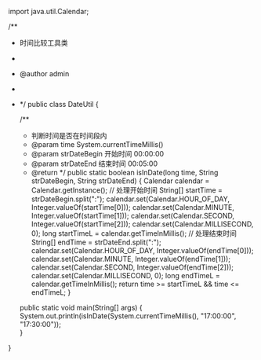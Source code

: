 import java.util.Calendar;

/**
 * 时间比较工具类
 *
 * @author admin
 * 
 * */
public class DateUtil {
   
   /**
    * 判断时间是否在时间段内
    * @param time System.currentTimeMillis()
    * @param strDateBegin 开始时间 00:00:00
    * @param strDateEnd 结束时间 00:05:00
    * @return
    */
   public static boolean isInDate(long time, String strDateBegin, String strDateEnd) {
      Calendar calendar = Calendar.getInstance();
      // 处理开始时间
      String[] startTime = strDateBegin.split(":");
      calendar.set(Calendar.HOUR_OF_DAY, Integer.valueOf(startTime[0]));
      calendar.set(Calendar.MINUTE, Integer.valueOf(startTime[1]));
      calendar.set(Calendar.SECOND, Integer.valueOf(startTime[2]));
      calendar.set(Calendar.MILLISECOND, 0);
      long startTimeL = calendar.getTimeInMillis();
      // 处理结束时间
      String[] endTime = strDateEnd.split(":");
      calendar.set(Calendar.HOUR_OF_DAY, Integer.valueOf(endTime[0]));
      calendar.set(Calendar.MINUTE, Integer.valueOf(endTime[1]));
      calendar.set(Calendar.SECOND, Integer.valueOf(endTime[2]));
      calendar.set(Calendar.MILLISECOND, 0);
      long endTimeL = calendar.getTimeInMillis();
      return time >= startTimeL && time <= endTimeL;
   }
   
   public static void main(String[] args) {
      System.out.println(isInDate(System.currentTimeMillis(), "17:00:00", "17:30:00"));   
   }
   
}
